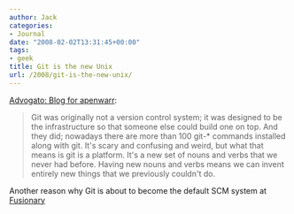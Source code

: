 ```yaml
---
author: Jack
categories:
- Journal
date: "2008-02-02T13:31:45+00:00"
tags:
- geek
title: Git is the new Unix
url: /2008/git-is-the-new-unix/
---
```


[Advogato: Blog for apenwarr][1]: 

> Git was originally not a version control system; it was designed to be the infrastructure so that someone else could build one on top. And they did; nowadays there are more than 100 git-* commands installed along with git. It's scary and confusing and weird, but what that means is git is a platform. It's a new set of nouns and verbs that we never had before. Having new nouns and verbs means we can invent entirely new things that we previously couldn't do.

Another reason why Git is about to become the default <span class="caps">SCM</span> system at [Fusionary][2]

 [1]: http://www.advogato.org/person/apenwarr/diary/371.html
 [2]: http://fusionary.com/